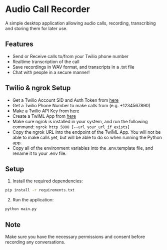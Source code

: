 # Audio Call Recorder

A simple desktop application allowing audio calls, recording, transcribing and storing them for later use.

## Features
- Send or Receive calls to/from your Twilio phone number
- Realtime transcription of the call
- Save recordings in WAV format, and transcripts in a .txt file
- Chat with people in a secure manner!

## Twilio & ngrok Setup
- Get a Twilio Account SID and Auth Token from [here](https://www.twilio.com/console)
- Get a Twilio Phone Number to make calls from (e.g. +1234567890)
- Make a Twilio API Key from [here](https://www.twilio.com/console/voice/apikeys)
- Create a TwiML App from [here](https://www.twilio.com/console/voice/twiml/apps)
- Make sure ngrok is installed in your system, and run the following command:
`ngrok http 5000 [--url your_url_if_exists]`
- Copy the ngrok URL into the endpoint of the TwiML App. You will not be able to make calls yet, but will be able to do so when running the Python app.
- Copy all of the environment variables into the .env.template file, and rename it to your .env file.

## Setup

1. Install the required dependencies:
```bash
pip install -r requirements.txt
```

2. Run the application:
```bash
python main.py
```

## Note
Make sure you have the necessary permissions and consent before recording any conversations.
